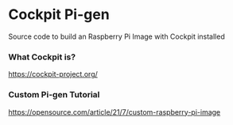 # Cockpit Pi-gen
Source code to build an Raspberry Pi Image with Cockpit installed

### What Cockpit is?

https://cockpit-project.org/

### Custom Pi-gen Tutorial

https://opensource.com/article/21/7/custom-raspberry-pi-image


